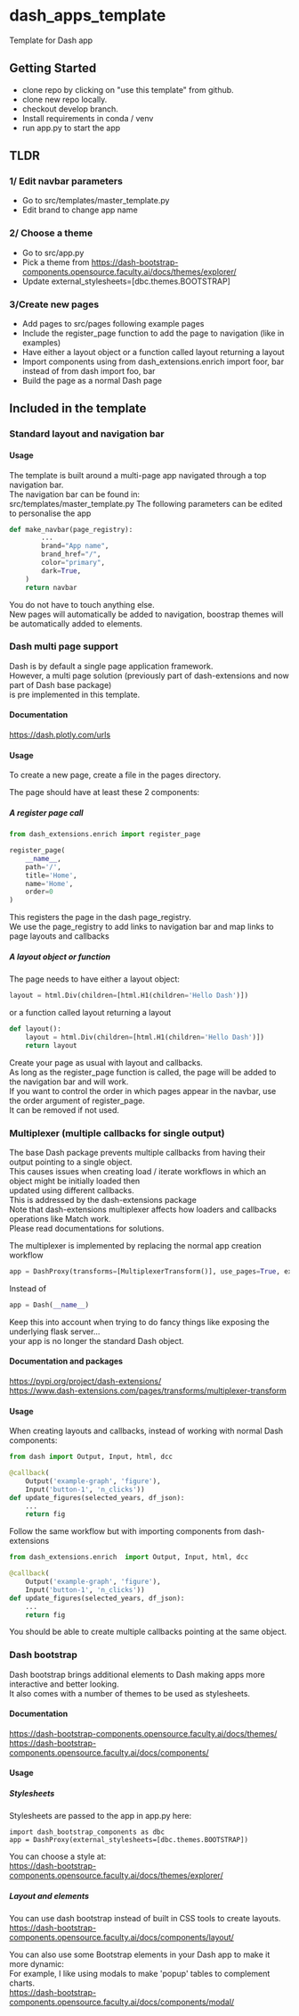 # dash_apps_template
Template for Dash app

## Getting Started

* clone repo by clicking on "use this template" from github.
* clone new repo locally.
* checkout develop branch.
* Install requirements in conda / venv
* run app.py to start the app
## TLDR
### 1/ Edit navbar parameters
* Go to src/templates/master_template.py
* Edit brand to change app name

### 2/ Choose a theme
* Go to src/app.py
* Pick a theme from https://dash-bootstrap-components.opensource.faculty.ai/docs/themes/explorer/
* Update external_stylesheets=[dbc.themes.BOOTSTRAP]

### 3/Create new pages
* Add pages to src/pages following example pages
* Include the register_page function to add the page to navigation (like in examples)
* Have either a layout object or a function called layout returning a layout
* Import components using from dash_extensions.enrich import foor, bar instead of from dash import foo, bar
* Build the page as a normal Dash page


## Included in the template

### Standard layout and navigation bar
#### Usage
The template is built around a multi-page app navigated through a top navigation bar.<br>
The navigation bar can be found in:<br>
src/templates/master_template.py
The following parameters can be edited to personalise the app

~~~python
def make_navbar(page_registry):
        ...
        brand="App name",
        brand_href="/",
        color="primary",
        dark=True,
    )
    return navbar
~~~

You do not have to touch anything else. <br>
New pages will automatically be added to navigation, boostrap themes will be automatically added to elements.



### Dash multi page support
Dash is by default a single page application framework.<br>
However, a multi page solution (previously part of dash-extensions and now part of Dash base package) <br>
is pre implemented in this template.
#### Documentation
https://dash.plotly.com/urls
#### Usage
To create a new page, create a file in the pages directory.<br>

The page should have at least these 2 components:
##### A register page call
```python
from dash_extensions.enrich import register_page

register_page(
    __name__,
    path='/',
    title='Home',
    name='Home',
    order=0
)
```
This registers the page in the dash page_registry. <br>
We use the page_registry to add links to navigation bar and map links to page layouts and callbacks
##### A layout object or function
The page needs to have either a layout object:
```python
layout = html.Div(children=[html.H1(children='Hello Dash')])

```
or a function called layout returning a layout
```python
def layout():
    layout = html.Div(children=[html.H1(children='Hello Dash')])
    return layout
```
Create your page as usual with layout and callbacks.<br>
As long as the register_page function is called, the page will be added to the navigation bar and will work.<br>
If you want to control the order in which pages appear in the navbar, use the order argument of register_page.<br>
It can be removed if not used.

### Multiplexer (multiple callbacks for single output)
The base Dash package prevents multiple callbacks from having their output pointing to a single object.<br>
This causes issues when creating load / iterate workflows in which an object might be initially loaded then <br> 
updated using different callbacks. <br>
This is addressed by the dash-extensions package <br>
Note that dash-extensions multiplexer affects how loaders and callbacks operations like Match work.<br>
Please read documentations for solutions.

The multiplexer is implemented by replacing the normal app creation workflow
```python
app = DashProxy(transforms=[MultiplexerTransform()], use_pages=True, external_stylesheets=[dbc.themes.BOOTSTRAP])
```
Instead of
```python
app = Dash(__name__)
```
Keep this into account when trying to do fancy things like exposing the underlying flask server...<br>
your app is no longer the standard Dash object.

#### Documentation and packages
https://pypi.org/project/dash-extensions/ <br>
https://www.dash-extensions.com/pages/transforms/multiplexer-transform
#### Usage
When creating layouts and callbacks, instead of working with normal Dash components:
```python
from dash import Output, Input, html, dcc

@callback(
    Output('example-graph', 'figure'),
    Input('button-1', 'n_clicks'))
def update_figures(selected_years, df_json):
    ...
    return fig
```

Follow the same workflow but with importing components from dash-extensions

```python
from dash_extensions.enrich  import Output, Input, html, dcc

@callback(
    Output('example-graph', 'figure'),
    Input('button-1', 'n_clicks'))
def update_figures(selected_years, df_json):
    ...
    return fig
```
You should be able to create multiple callbacks pointing at the same object.


### Dash bootstrap
Dash bootstrap brings additional elements to Dash making apps more interactive and better looking. <br>
It also comes with a number of themes to be used as stylesheets. <br>

#### Documentation
https://dash-bootstrap-components.opensource.faculty.ai/docs/themes/
https://dash-bootstrap-components.opensource.faculty.ai/docs/components/
#### Usage
##### Stylesheets
Stylesheets are passed to the app in app.py here:
```commandline
import dash_bootstrap_components as dbc
app = DashProxy(external_stylesheets=[dbc.themes.BOOTSTRAP])
```
You can  choose a style at: <br>
https://dash-bootstrap-components.opensource.faculty.ai/docs/themes/explorer/
##### Layout and elements
You can use dash bootstrap instead of built in CSS tools to create layouts. <br>
https://dash-bootstrap-components.opensource.faculty.ai/docs/components/layout/

You can also use some Bootstrap elements in your Dash app to make it more dynamic: <br>
For example, I like using modals to make 'popup' tables to complement charts.<br>
https://dash-bootstrap-components.opensource.faculty.ai/docs/components/modal/



